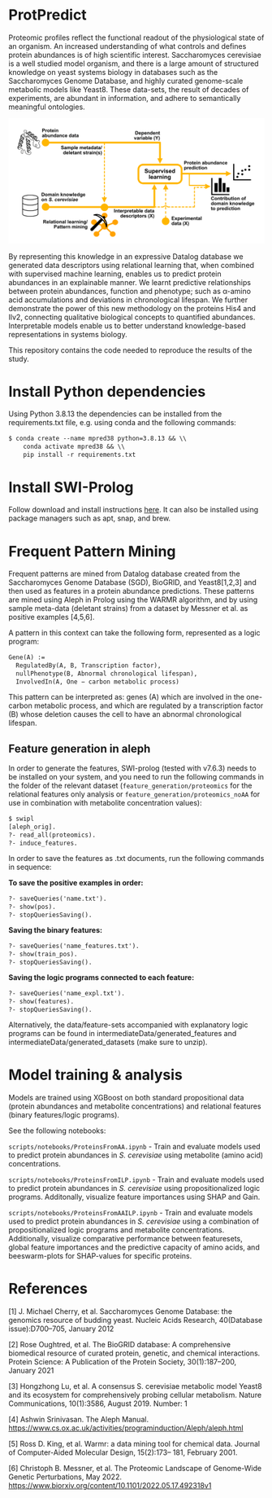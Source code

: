 # ProtPredict

Proteomic profiles reflect the functional readout of the physiological state of an organism.
An increased understanding of what controls and defines protein abundances is of high scientific interest.
Saccharomyces cerevisiae is a well studied model organism, and there is a large amount of structured
knowledge on yeast systems biology in databases such as the Saccharomyces Genome Database, and highly
curated genome-scale metabolic models like Yeast8. These data-sets, the result of decades of experiments,
are abundant in information, and adhere to semantically meaningful ontologies.

![alt text](https://github.com/DanielBrunnsaker/ProtPredict/blob/main/graphical_abstract.png?raw=true)

By representing this knowledge in an expressive Datalog database we generated data descriptors
using relational learning that, when combined with supervised machine learning, enables us to predict protein
abundances in an explainable manner. We learnt predictive relationships between protein abundances,
function and phenotype; such as α-amino acid accumulations and deviations in chronological lifespan.
We further demonstrate the power of this new methodology on the proteins His4 and Ilv2, connecting
qualitative biological concepts to quantified abundances. Interpretable models enable us to better understand
knowledge-based representations in systems biology.

This repository contains the code needed to reproduce the results of the study.

# Install Python dependencies

Using Python 3.8.13 the dependencies can be installed from the requirements.txt file, e.g. using conda and the following commands:
```
$ conda create --name mpred38 python=3.8.13 && \\
    conda activate mpred38 && \\
    pip install -r requirements.txt
```

# Install SWI-Prolog

Follow download and install instructions [here](https://www.swi-prolog.org/download/stable). It can also be installed using package managers such as apt, snap, and brew.

# Frequent Pattern Mining

Frequent patterns are mined from Datalog database created from the Saccharomyces Genome Database (SGD), BioGRID, 
and Yeast8[1,2,3] and then used as features in a protein abundance predictions.  These patterns are mined using Aleph in Prolog using the WARMR algorithm, and by using sample meta-data (deletant strains) from a dataset by Messner et al. as positive examples [4,5,6].

A pattern in this context can take the following form, represented as a logic program:

```
Gene(A) :=
  RegulatedBy(A, B, Transcription factor),
  nullPhenotype(B, Abnormal chronological lifespan),
  InvolvedIn(A, One − carbon metabolic process)
```

This pattern can be interpreted as: genes (A) which are involved
in the one-carbon metabolic process, and which are regulated by
a transcription factor (B) whose deletion causes the cell to have
an abnormal chronological lifespan.

## Feature generation in aleph

In order to generate the features, SWI-prolog (tested with v7.6.3) needs to be installed on your system, and you need to run the following commands in the folder of the relevant dataset (`feature_generation/proteomics` for the relational features only analysis or `feature_generation/proteomics_noAA` for use in combination with metabolite concentration values):

```
$ swipl
[aleph_orig].
?- read_all(proteomics).
?- induce_features.
```

In order to save the features as .txt documents, run the following commands in sequence:

**To save the positive examples in order:**
```
?- saveQueries('name.txt'). 
?- show(pos).
?- stopQueriesSaving().
```

**Saving the binary features:**
```
?- saveQueries('name_features.txt'). 
?- show(train_pos).
?- stopQueriesSaving().
```

**Saving the logic programs connected to each feature:**
```
?- saveQueries('name_expl.txt'). 
?- show(features).
?- stopQueriesSaving().
```

<Write the shell command as well>

Alternatively, the data/feature-sets accompanied with explanatory logic programs can be found in intermediateData/generated_features and intermediateData/generated_datasets (make sure to unzip).

# Model training & analysis

Models are trained using XGBoost on both standard propositional data (protein abundances and metabolite concentrations) and relational features (binary features/logic programs).

See the following notebooks:

`scripts/notebooks/ProteinsFromAA.ipynb` - Train and evaluate models used to predict protein abundances in *S. cerevisiae* using metabolite (amino acid) concentrations.

`scripts/notebooks/ProteinsFromILP.ipynb` - Train and evaluate models used to predict protein abundances in *S. cerevisiae* using propositionalized logic programs. Additonally, visualize feature importances using SHAP and Gain.

`scripts/notebooks/ProteinsFromAAILP.ipynb` - Train and evaluate models used to predict protein abundances in *S. cerevisiae* using a combination of propositionalized logic programs and metabolite concentrations. Additionally, visualize comparative performance between featuresets, global feature importances and the predictive capacity of amino acids, and beeswarm-plots for SHAP-values for specific proteins.

# References

[1] J. Michael Cherry, et al. Saccharomyces Genome Database: the genomics resource of budding yeast. Nucleic Acids Research, 40(Database issue):D700–705, January 2012

[2] Rose Oughtred, et al. The BioGRID database: A comprehensive biomedical resource of curated protein, genetic, and chemical interactions. 
Protein Science: A Publication of the Protein Society, 30(1):187–200, January 2021

[3] Hongzhong Lu, et al. A consensus S. cerevisiae metabolic model Yeast8 and its ecosystem for comprehensively probing cellular metabolism. Nature Communications, 10(1):3586, August 2019. Number: 1

[4] Ashwin Srinivasan. The Aleph Manual. https://www.cs.ox.ac.uk/activities/programinduction/Aleph/aleph.html

[5] Ross D. King, et al. Warmr: a data mining tool for chemical data. Journal of Computer-Aided Molecular Design, 15(2):173– 181, February 2001.

[6] Christoph B. Messner, et al. The Proteomic Landscape of Genome-Wide Genetic Perturbations, May 2022. https://www.biorxiv.org/content/10.1101/2022.05.17.492318v1
